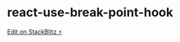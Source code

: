 # react-use-break-point-hook

[Edit on StackBlitz ⚡️](https://stackblitz.com/edit/react-use-break-point-hook)